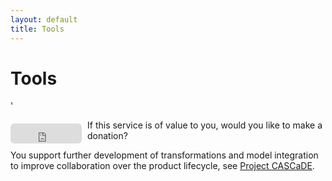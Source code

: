 ```yaml
---
layout: default
title: Tools
---
```


# Tools

'<div style="float: left; margin: 6px 9px 0 0;" > <iframe src="https://github.com/sponsors/enso-managers/button" title = "Sponsor enso-managers" height = "32" width = "114" style = "border: 0; border-radius: 6px;" > </iframe></div >
<p>If this service is of value to you, would you like to make a donation?</p><p>You support further development of transformations and model integration to improve collaboration over the product lifecycle, see <a href="https://cascade.gfse.org" target="_blank">Project CASCaDE</a>.</p>

